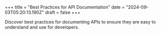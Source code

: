 +++
title = "Best Practices for API Documentation"
date = "2024-09-03T05:20:13.190Z"
draft = false
+++

  Discover best practices for documenting APIs to ensure they are easy to understand and use for developers.
        